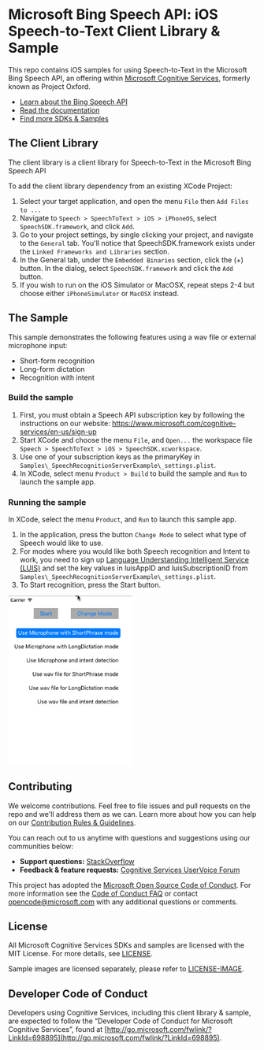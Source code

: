 # Microsoft Bing Speech API: iOS Speech-to-Text Client Library & Sample
This repo contains iOS samples for using Speech-to-Text in the Microsoft Bing Speech API, an offering within [Microsoft Cognitive Services](https://www.microsoft.com/cognitive-services), formerly known as Project Oxford.
* [Learn about the Bing Speech API](https://www.microsoft.com/cognitive-services/en-us/speech-api)
* [Read the documentation](https://www.microsoft.com/cognitive-services/en-us/speech-api/documentation/overview)
* [Find more SDKs & Samples](https://www.microsoft.com/cognitive-services/en-us/SDK-Sample?api=bing%20speech)

## The Client Library
The client library is a client library for Speech-to-Text in the Microsoft Bing Speech API

To add the client library dependency from an existing XCode Project:
1. Select your target application, and open the menu `File` then `Add Files to ...`
2. Navigate to `Speech > SpeechToText > iOS > iPhoneOS`, select `SpeechSDK.framework`, and click `Add`.
3. Go to your project settings, by single clicking your project, and navigate to the `General` tab.  You'll notice that SpeechSDK.framework exists under the `Linked Frameworks and Libraries` section.
4. In the General tab, under the `Embedded Binaries` section, click the (+) button.   In the dialog, select `SpeechSDK.framework` and click the `Add` button.
5. If you wish to run on the iOS Simulator or MacOSX, repeat steps 2-4 but choose either `iPhoneSimulator` or `MacOSX` instead.

## The Sample
This sample demonstrates the following features using a wav file or external microphone input:
* Short-form recognition
* Long-form dictation
* Recognition with intent

### Build the sample
1. First, you must obtain a Speech API subscription key by following the instructions on our website: <https://www.microsoft.com/cognitive-services/en-us/sign-up>
2. Start XCode and choose the menu `File`, and `Open...` the workspace file `Speech > SpeechToText > iOS > SpeechSDK.xcworkspace`.
3. Use one of your subscription keys as the primaryKey in `Samples\_SpeechRecognitionServerExample\_settings.plist`.
4. In XCode, select menu `Product > Build` to build the sample and `Run` to launch the sample app.

### Running the sample
In XCode, select the menu `Product`, and `Run` to launch this sample app.

1. In the application, press the button `Change Mode` to select what type of Speech would like to use.
2. For modes where you would like both Speech recognition and Intent to work, you need to sign up [Language Understanding Intelligent Service (LUIS)](<https://www.microsoft.com/cognitive-services/en-us/sign-up>) and set the key values in luisAppID and luisSubscriptionID from `Samples\_SpeechRecognitionServerExample\_settings.plist`.
3. To Start recognition, press the Start button.

<img src="SampleScreenshots/SampleRunning1.png" width="50%"/>

## Contributing
We welcome contributions. Feel free to file issues and pull requests on the repo and we'll address them as we can. Learn more about how you can help on our [Contribution Rules & Guidelines](</CONTRIBUTING.md>). 

You can reach out to us anytime with questions and suggestions using our communities below:
- **Support questions:** [StackOverflow](<https://stackoverflow.com/questions/tagged/microsoft-cognitive>)
- **Feedback & feature requests:** [Cognitive Services UserVoice Forum](<https://cognitive.uservoice.com>)

This project has adopted the [Microsoft Open Source Code of Conduct](https://opensource.microsoft.com/codeofconduct/). For more information see the [Code of Conduct FAQ](https://opensource.microsoft.com/codeofconduct/faq/) or contact [opencode@microsoft.com](mailto:opencode@microsoft.com) with any additional questions or comments.

## License
All Microsoft Cognitive Services SDKs and samples are licensed with the MIT License. For more details, see
[LICENSE](</LICENSE.md>).

Sample images are licensed separately, please refer to [LICENSE-IMAGE](</LICENSE-IMAGE.md>).

## Developer Code of Conduct
Developers using Cognitive Services, including this client library & sample, are expected to follow the “Developer Code of Conduct for Microsoft Cognitive Services”, found at [http://go.microsoft.com/fwlink/?LinkId=698895](http://go.microsoft.com/fwlink/?LinkId=698895).
